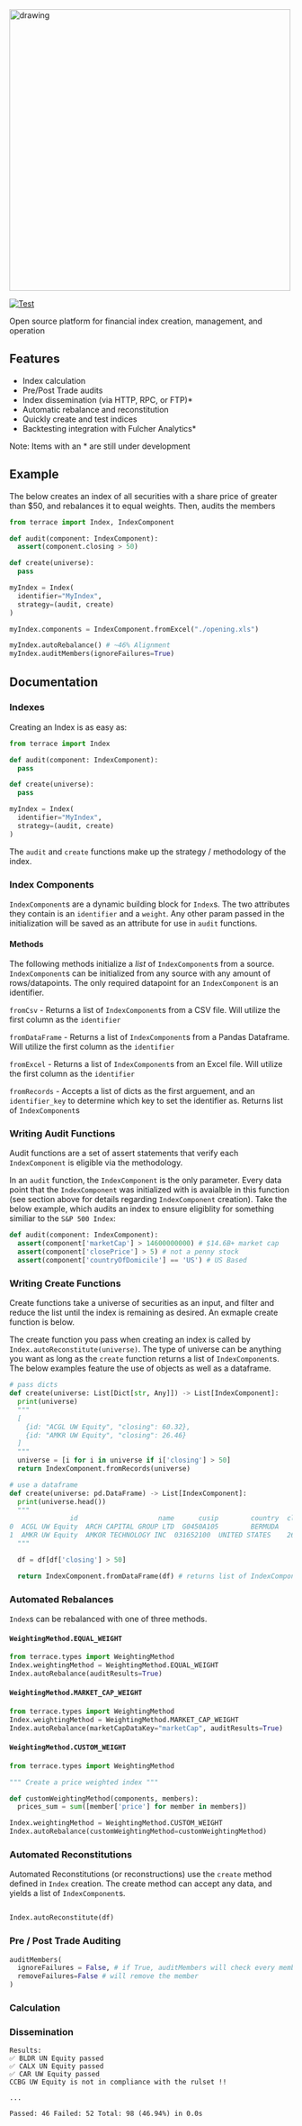 <img src="https://user-images.githubusercontent.com/23005868/207764881-af11b355-6094-4ee3-9855-520b103c5e40.png" alt="drawing" width="500"/>

[![Test](https://github.com/carterjfulcher/terrace/actions/workflows/test.yaml/badge.svg)](https://github.com/carterjfulcher/terrace/actions/workflows/test.yaml)

Open source platform for financial index creation, management, and operation

## Features

- Index calculation
- Pre/Post Trade audits
- Index dissemination (via HTTP, RPC, or FTP)\*
- Automatic rebalance and reconstitution
- Quickly create and test indices
- Backtesting integration with Fulcher Analytics\*

Note: Items with an \* are still under development

## Example

The below creates an index of all securities with a share price of greater than $50, and rebalances it to equal weights. Then, audits the members

```python
from terrace import Index, IndexComponent

def audit(component: IndexComponent):
  assert(component.closing > 50)

def create(universe):
  pass

myIndex = Index(
  identifier="MyIndex",
  strategy=(audit, create)
)

myIndex.components = IndexComponent.fromExcel("./opening.xls")

myIndex.autoRebalance() # ~46% Alignment
myIndex.auditMembers(ignoreFailures=True)

```

## Documentation

### Indexes

Creating an Index is as easy as:

```python
from terrace import Index

def audit(component: IndexComponent):
  pass

def create(universe):
  pass

myIndex = Index(
  identifier="MyIndex",
  strategy=(audit, create)
)
```

The `audit` and `create` functions make up the strategy / methodology of the index.

### Index Components

`IndexComponent`s are a dynamic building block for `Index`s. The two attributes they contain
is an `identifier` and a `weight`. Any other param passed in the initialization will be saved
as an attribute for use in `audit` functions.

#### Methods

The following methods initialize a _list_ of `IndexComponent`s from a source. `IndexComponent`s can
be initialized from any source with any amount of rows/datapoints. The only required datapoint
for an `IndexComponent` is an identifier.

`fromCsv` - Returns a list of `IndexComponent`s from a CSV file. Will utilize the first column as the `identifier`

`fromDataFrame` - Returns a list of `IndexComponent`s from a Pandas Dataframe. Will utilize the first column as the `identifier`

`fromExcel` - Returns a list of `IndexComponent`s from an Excel file. Will utilize the first column as the `identifier`

`fromRecords` - Accepts a list of dicts as the first arguement, and an `identifier_key` to determine which key to set the identifier as. Returns list of `IndexComponent`s

### Writing Audit Functions

Audit functions are a set of assert statements that verify each `IndexComponent` is eligible via the methodology.

In an `audit` function, the `IndexComponent` is the only parameter. Every data point that the `IndexComponent` was initialized with
is avaialble in this function (see section above for details regarding `IndexComponent` creation). Take the below example, which audits an
index to ensure eligiblity for something similiar to the `S&P 500 Index`:

```python
def audit(component: IndexComponent):
  assert(component['marketCap'] > 14600000000) # $14.6B+ market cap
  assert(component['closePrice'] > 5) # not a penny stock
  assert(component['countryOfDomicile'] == 'US') # US Based
```

### Writing Create Functions

Create functions take a universe of securities as an input, and filter and
reduce the list until the index is remaining as desired. An exmaple create function is below.

The create function you pass when creating an index is called by
`Index.autoReconstitute(universe)`. The type of universe can be anything
you want as long as the `create` function returns a list of `IndexComponent`s. The below examples feature the use of objects as well
as a dataframe.

```python
# pass dicts
def create(universe: List[Dict[str, Any]]) -> List[IndexComponent]:
  print(universe)
  """
  [
    {id: "ACGL UW Equity", "closing": 60.32},
    {id: "AMKR UW Equity", "closing": 26.46}
  ]
  """
  universe = [i for i in universe if i['closing'] > 50]
  return IndexComponent.fromRecords(universe)

# use a dataframe
def create(universe: pd.DataFrame) -> List[IndexComponent]:
  print(universe.head())
  """
               id                    name      cusip        country  closing currency
0  ACGL UW Equity  ARCH CAPITAL GROUP LTD  G0450A105        BERMUDA    60.32      USD
1  AMKR UW Equity  AMKOR TECHNOLOGY INC  031652100  UNITED STATES    26.46      USD
  """

  df = df[df['closing'] > 50]

  return IndexComponent.fromDataFrame(df) # returns list of IndexComponents
```

### Automated Rebalances

`Index`s can be rebalanced with one of three methods.

#### `WeightingMethod.EQUAL_WEIGHT`

```python
from terrace.types import WeightingMethod
Index.weightingMethod = WeightingMethod.EQUAL_WEIGHT
Index.autoRebalance(auditResults=True)
```

#### `WeightingMethod.MARKET_CAP_WEIGHT`

```python
from terrace.types import WeightingMethod
Index.weightingMethod = WeightingMethod.MARKET_CAP_WEIGHT
Index.autoRebalance(marketCapDataKey="marketCap", auditResults=True)
```

#### `WeightingMethod.CUSTOM_WEIGHT`

```python
from terrace.types import WeightingMethod

""" Create a price weighted index """

def customWeightingMethod(components, members):
  prices_sum = sum([member['price'] for member in members])

Index.weightingMethod = WeightingMethod.CUSTOM_WEIGHT
Index.autoRebalance(customWeightingMethod=customWeightingMethod)
```

### Automated Reconstitutions

Automated Reconstitutions (or reconstructions) use the `create` method
defined in `Index` creation. The create method can accept any data,
and yields a list of `IndexComponent`s.

```python

Index.autoReconstitute(df)

```

### Pre / Post Trade Auditing

```python
auditMembers(
  ignoreFailures = False, # if True, auditMembers will check every member
  removeFailures=False # will remove the member
)
```

### Calculation

### Dissemination

```
Results:
✅ BLDR UN Equity passed
✅ CALX UN Equity passed
✅ CAR UW Equity passed
CCBG UW Equity is not in compliance with the rulset !!

...

Passed: 46 Failed: 52 Total: 98 (46.94%) in 0.0s

```
